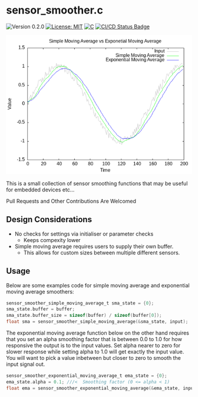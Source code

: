 # sensor_smoother.c

<versionBadge>![Version 0.2.0](https://img.shields.io/badge/version-0.2.0-blue.svg)</versionBadge>
[![License: MIT](https://img.shields.io/badge/License-MIT-yellow.svg)](https://opensource.org/licenses/MIT)
[![C](https://img.shields.io/badge/Language-C-blue.svg)](https://en.wikipedia.org/wiki/C_(programming_language))
[![CI/CD Status Badge](https://github.com/mofosyne/sensor_smoother.c/actions/workflows/ci.yml/badge.svg)](https://github.com/mofosyne/sensor_smoother.c/actions)

![](test.png)

This is a small collection of sensor smoothing functions that may be
useful for embedded devices etc...

Pull Requests and Other Contributions Are Welcomed

## Design Considerations

* No checks for settings via initialiser or parameter checks
    - Keeps compexity lower
* Simple moving average requires users to supply their own buffer. 
    - This allows for custom sizes between multiple different sensors.

## Usage

Below are some examples code for simple moving average and exponential
moving average smoothers:

```c
sensor_smoother_simple_moving_average_t sma_state = {0};
sma_state.buffer = buffer;
sma_state.buffer_size = sizeof(buffer) / sizeof(buffer[0]);
float sma = sensor_smoother_simple_moving_average(&sma_state, input);
```

The exponential moving average function below on the other hand requires
that you set an alpha smoothing factor that is between 0.0 to 1.0 for
how responsive the output is to the input values. Set alpha nearer to
zero for slower response while setting alpha to 1.0 will get exactly
the input value. You will want to pick a value inbetween but closer to
zero to smooth the input signal out.

```c
sensor_smoother_exponential_moving_average_t ema_state = {0};
ema_state.alpha = 0.1; ///<  Smoothing factor (0 <= alpha < 1)
float ema = sensor_smoother_exponential_moving_average(&ema_state, input);
```
